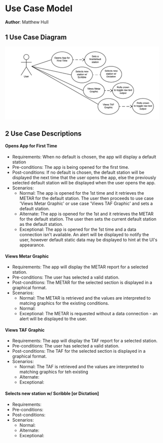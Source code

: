 # Use Case Model

<!-- *This is the template for your use case model. The parts in italics are concise explanations of what should go in the corresponding sections and should not appear in the final document.* -->

**Author**: Matthew Hull

## 1 Use Case Diagram

<!-- *This section should contain a use case diagram with all the actors and use cases for the system, suitably connected.* -->

![Alt text](assets/metarusecases.png "Use Case Diagram")


## 2 Use Case Descriptions

<!--
*For each use case in the use case diagram, this section should contain a description, with the following elements:*

- *Requirements: High-level description of what the use case must allow the user to do.*
- *Pre-conditions: Conditions that must be true before the use case is run.*
- *Post-conditions Conditions that must be true once the use case is run.*
- *Scenarios: Sequence of events that characterize the use case. This part may include multiple scenarios, for normal, alternate, and exceptional event sequences. These scenarios may be expressed as a list of steps in natural language or as sequence diagrams.*
-->

#### Opens App for First Time
* Requirements: When no default is chosen, the app will display a default station
* Pre-conditions: The app is being opened for the first time.
* Post-conditions: If no default is chosen, the default station will be displayed the next time that the user opens the app, else the previously selected default station will be displayed when the user opens the app.
* Scenarios:
 	* Normal: The app is opened for the 1st time and it retrieves the METAR for the default station. The user then proceeds to use case 'Views Metar Graphic' or use case 'Views TAF Graphic' and sets a default station.
 	* Alternate: The app is opened for the 1st and it retrieves the METAR for the default station. The user then sets the current default station as the default station.
 	* Exceptional: The app is opened for the 1st time and a data connection isn't available.  An alert will be displayed to notify the user, however default static data may be displayed to hint at the UI's appearance.


#### Views Metar Graphic
* Requirements: The app will display the METAR report for a selected station.
* Pre-conditions: The user has selected a valid station.
* Post-conditions: The METAR for the selected section is displayed in a graphical format.
* Scenarios:
	* Normal: The METAR is retrieved and the values are interpreted to matcing graphics for the existing conditions.
	* Normal: 
	* Exceptional: The METAR is requested without a data connection - an alert will be displayed to the user.

#### Views TAF Graphic
* Requirements: The app will display the TAF report for a selected station.
* Pre-conditions: The user has selected a valid station.
* Post-conditions: The TAF for the selected section is displayed in a graphical format.
* Scenarios:
	* Normal: The TAF is retrieved and the values are interpreted to matching graphics for teh existing 
	* Alternate:
	* Exceptional:

#### Selects new station w/ Scribble [or Dictation]
* Requirements:
* Pre-conditions:
* Post-conditions:
* Scenarios:
	* Normal:
	* Alternate:
	* Exceptional:

<!--
#### Use Case Title
* Requirements:
* Pre-conditions:
* Post-conditions:
* Scenarios:
	* Normal:
	* Alternate:
	* Exceptional:
-->
